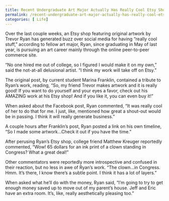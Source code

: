 ```yaml
---
title: Recent Undergraduate Art Major Actually Has Really Cool Etsy Shop
permalink: /recent-undergraduate-art-major-actually-has-really-cool-etsy-shop/
categories: [ Life]
---
```

Over the last couple weeks, an Etsy shop featuring original artwork by Trevor Ryan has generated buzz over social media for having “really cool stuff,” according to fellow art major, Ryan, since graduating in May of last year, is pursuing an art career mainly through the online peer-to-peer commerce site.

“No one hired me out of college, so I figured I would make it on my own,” said the not-at-all delusional artist. “I think my work will take off on Etsy.”

The original post, by current student Marina Franklin, contained a tribute to Ryan’s work, reading, “So, my friend Trevor makes artwork and it is really good! If you want to do yourself and your eyes a favor, check out his AMAZING work at his Etsy shop! And if you like it, you can even buy it!”

When asked about the Facebook post, Ryan commented, “It was really cool of her to do that for me. I just, like, mentioned how great a shout-out would be in passing. I think it will really generate business.”

A couple hours after Franklin’s post, Ryan posted a link on his own timeline, “So I made some artwork...Check it out if you have the time.”

After perusing Ryan’s Etsy shop, college friend Matthew Kreuger reportedly commented, “Wow! 65 dollars for an ink print of a clown standing in Congress? What a great deal!”

Other commentators were reportedly more introspective and confused in their reaction, but no less in awe of Ryan’s work. “The clown...in Congress. Hmm. It’s there, I know there’s a subtle point. I think it has a lot of layers.”

When asked what he’ll do with the money, Ryan said, “I’m going to try to get enough money saved up to move out of my parent’s house. Jeff and Eric have an extra room. It’s, like, really aesthetically pleasing too.”
